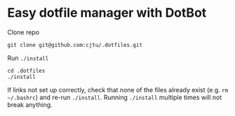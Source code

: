 # Easy dotfile manager with DotBot

Clone repo

```
git clone git@github.com:cjtu/.dotfiles.git
```

Run `./install`

```
cd .dotfiles
./install
```

If links not set up correctly, check that none of the files already exist (e.g. `rm ~/.bashrc`) and re-run `./install`. Running `./install` multiple times will not break anything.

